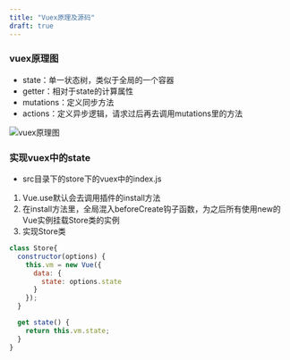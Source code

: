 ```yaml
---
title: "Vuex原理及源码"
draft: true
---
```


### vuex原理图

- state：单一状态树，类似于全局的一个容器
- getter：相对于state的计算属性
- mutations：定义同步方法
- actions：定义异步逻辑，请求过后再去调用mutations里的方法

![vuex原理图](https://rocketturtlewqt.github.io/20210523123441aft.png)

### 实现vuex中的state

- src目录下的store下的vuex中的index.js

1. Vue.use默认会去调用插件的install方法
2. 在install方法里，全局混入beforeCreate钩子函数，为之后所有使用new的Vue实例挂载Store类的实例
3. 实现Store类

```js
class Store{
  constructor(options) {
    this.vm = new Vue({
      data: {
        state: options.state
      }
    });
  }

  get state() {
    return this.vm.state;
  }
}
```